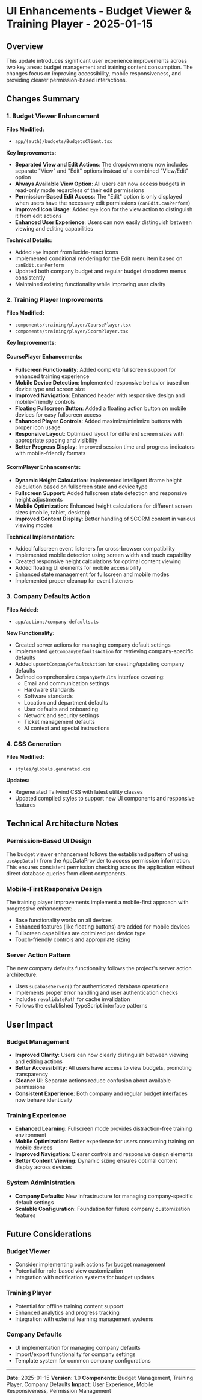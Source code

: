 # UI Enhancements - Budget Viewer & Training Player - 2025-01-15

## Overview

This update introduces significant user experience improvements across two key areas: budget management and training content consumption. The changes focus on improving accessibility, mobile responsiveness, and providing clearer permission-based interactions.

## Changes Summary

### 1. Budget Viewer Enhancement
**Files Modified:**
- `app/(auth)/budgets/BudgetsClient.tsx`

**Key Improvements:**
- **Separated View and Edit Actions**: The dropdown menu now includes separate "View" and "Edit" options instead of a combined "View/Edit" option
- **Always Available View Option**: All users can now access budgets in read-only mode regardless of their edit permissions
- **Permission-Based Edit Access**: The "Edit" option is only displayed when users have the necessary edit permissions (`canEdit.canPerform`)
- **Improved Icon Usage**: Added `Eye` icon for the view action to distinguish it from edit actions
- **Enhanced User Experience**: Users can now easily distinguish between viewing and editing capabilities

**Technical Details:**
- Added `Eye` import from lucide-react icons
- Implemented conditional rendering for the Edit menu item based on `canEdit.canPerform`
- Updated both company budget and regular budget dropdown menus consistently
- Maintained existing functionality while improving user clarity

### 2. Training Player Improvements
**Files Modified:**
- `components/training/player/CoursePlayer.tsx`
- `components/training/player/ScormPlayer.tsx`

**Key Improvements:**

#### CoursePlayer Enhancements:
- **Fullscreen Functionality**: Added complete fullscreen support for enhanced training experience
- **Mobile Device Detection**: Implemented responsive behavior based on device type and screen size
- **Improved Navigation**: Enhanced header with responsive design and mobile-friendly controls
- **Floating Fullscreen Button**: Added a floating action button on mobile devices for easy fullscreen access
- **Enhanced Player Controls**: Added maximize/minimize buttons with proper icon usage
- **Responsive Layout**: Optimized layout for different screen sizes with appropriate spacing and visibility
- **Better Progress Display**: Improved session time and progress indicators with mobile-friendly formats

#### ScormPlayer Enhancements:
- **Dynamic Height Calculation**: Implemented intelligent iframe height calculation based on fullscreen state and device type
- **Fullscreen Support**: Added fullscreen state detection and responsive height adjustments
- **Mobile Optimization**: Enhanced height calculations for different screen sizes (mobile, tablet, desktop)
- **Improved Content Display**: Better handling of SCORM content in various viewing modes

**Technical Implementation:**
- Added fullscreen event listeners for cross-browser compatibility
- Implemented mobile detection using screen width and touch capability
- Created responsive height calculations for optimal content viewing
- Added floating UI elements for mobile accessibility
- Enhanced state management for fullscreen and mobile modes
- Implemented proper cleanup for event listeners

### 3. Company Defaults Action
**Files Added:**
- `app/actions/company-defaults.ts`

**New Functionality:**
- Created server actions for managing company default settings
- Implemented `getCompanyDefaultsAction` for retrieving company-specific defaults
- Added `upsertCompanyDefaultsAction` for creating/updating company defaults
- Defined comprehensive `CompanyDefaults` interface covering:
  - Email and communication settings
  - Hardware standards
  - Software standards
  - Location and department defaults
  - User defaults and onboarding
  - Network and security settings
  - Ticket management defaults
  - AI context and special instructions

### 4. CSS Generation
**Files Modified:**
- `styles/globals.generated.css`

**Updates:**
- Regenerated Tailwind CSS with latest utility classes
- Updated compiled styles to support new UI components and responsive features

## Technical Architecture Notes

### Permission-Based UI Design
The budget viewer enhancement follows the established pattern of using `useAppData()` from the AppDataProvider to access permission information. This ensures consistent permission checking across the application without direct database queries from client components.

### Mobile-First Responsive Design
The training player improvements implement a mobile-first approach with progressive enhancement:
- Base functionality works on all devices
- Enhanced features (like floating buttons) are added for mobile devices
- Fullscreen capabilities are optimized per device type
- Touch-friendly controls and appropriate sizing

### Server Action Pattern
The new company defaults functionality follows the project's server action architecture:
- Uses `supabaseServer()` for authenticated database operations
- Implements proper error handling and user authentication checks
- Includes `revalidatePath` for cache invalidation
- Follows the established TypeScript interface patterns

## User Impact

### Budget Management
- **Improved Clarity**: Users can now clearly distinguish between viewing and editing actions
- **Better Accessibility**: All users have access to view budgets, promoting transparency
- **Cleaner UI**: Separate actions reduce confusion about available permissions
- **Consistent Experience**: Both company and regular budget interfaces now behave identically

### Training Experience
- **Enhanced Learning**: Fullscreen mode provides distraction-free training environment
- **Mobile Optimization**: Better experience for users consuming training on mobile devices
- **Improved Navigation**: Clearer controls and responsive design elements
- **Better Content Viewing**: Dynamic sizing ensures optimal content display across devices

### System Administration
- **Company Defaults**: New infrastructure for managing company-specific default settings
- **Scalable Configuration**: Foundation for future company customization features

## Future Considerations

### Budget Viewer
- Consider implementing bulk actions for budget management
- Potential for role-based view customization
- Integration with notification systems for budget updates

### Training Player
- Potential for offline training content support
- Enhanced analytics and progress tracking
- Integration with external learning management systems

### Company Defaults
- UI implementation for managing company defaults
- Import/export functionality for company settings
- Template system for common company configurations

---

**Date**: 2025-01-15
**Version**: 1.0
**Components**: Budget Management, Training Player, Company Defaults
**Impact**: User Experience, Mobile Responsiveness, Permission Management
